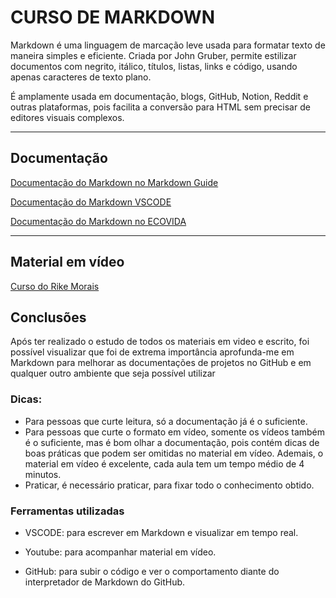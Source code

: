# CURSO DE MARKDOWN
Markdown é uma linguagem de marcação leve usada para formatar texto de maneira simples e eficiente. Criada por John Gruber, permite estilizar documentos com negrito, itálico, títulos, listas, links e código, usando apenas caracteres de texto plano.

É amplamente usada em documentação, blogs, GitHub, Notion, Reddit e outras plataformas, pois facilita a conversão para HTML sem precisar de editores visuais complexos.

---
## Documentação

[Documentação do Markdown no Markdown Guide](https://www.markdownguide.org/)

[Documentação do Markdown VSCODE](https://code.visualstudio.com/docs/languages/markdown)

[Documentação do Markdown no ECOVIDA](https://www.ecovida.org.br/docs/manual_site/markdown/link/)

---
## Material em vídeo
[Curso do Rike Morais](https://www.youtube.com/playlist?list=PLRUgKsLP4I0WoP01bhm9uyqoLFwMCA1oc)

## Conclusões
Após ter realizado o estudo de todos os materiais em video e escrito, foi possível visualizar que foi de extrema importância aprofunda-me em Markdown para melhorar as documentações de projetos no GitHub e em qualquer outro ambiente que seja possível utilizar

### Dicas:
- Para pessoas que curte leitura, só a documentação já é o suficiente.
- Para pessoas que curte o formato em vídeo, somente os vídeos também é o suficiente, mas é bom olhar a documentação, pois contém dicas de boas práticas que podem ser omitidas no material em vídeo. Ademais, o material em vídeo é excelente, cada aula tem um tempo médio de 4 minutos.
- Praticar, é necessário praticar, para fixar todo o conhecimento obtido.

### Ferramentas utilizadas

- VSCODE: para escrever em Markdown e visualizar em tempo real.

- Youtube: para acompanhar material em vídeo.

- GitHub: para subir o código e ver o comportamento diante do interpretador de Markdown do GitHub.
